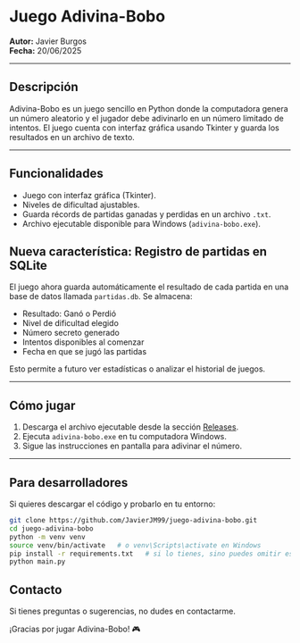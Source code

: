 # Juego Adivina-Bobo

**Autor:** Javier Burgos  
**Fecha:** 20/06/2025  

---

## Descripción

Adivina-Bobo es un juego sencillo en Python donde la computadora genera un número aleatorio y el jugador debe adivinarlo en un número limitado de intentos. El juego cuenta con interfaz gráfica usando Tkinter y guarda los resultados en un archivo de texto.

---

## Funcionalidades

- Juego con interfaz gráfica (Tkinter).  
- Niveles de dificultad ajustables.
- Guarda récords de partidas ganadas y perdidas en un archivo `.txt`. 
- Archivo ejecutable disponible para Windows (`adivina-bobo.exe`).  

## Nueva característica: Registro de partidas en SQLite

El juego ahora guarda automáticamente el resultado de cada partida en una base de datos llamada `partidas.db`. Se almacena:

- Resultado: Ganó o Perdió
- Nivel de dificultad elegido
- Número secreto generado
- Intentos disponibles al comenzar
- Fecha en que se jugó las partidas

Esto permite a futuro ver estadísticas o analizar el historial de juegos.


---

## Cómo jugar

1. Descarga el archivo ejecutable desde la sección [Releases](https://github.com/JavierJM99/juego-adivina-bobo/releases).  
2. Ejecuta `adivina-bobo.exe` en tu computadora Windows.  
3. Sigue las instrucciones en pantalla para adivinar el número.  

---

## Para desarrolladores

Si quieres descargar el código y probarlo en tu entorno:

```bash
git clone https://github.com/JavierJM99/juego-adivina-bobo.git
cd juego-adivina-bobo
python -m venv venv
source venv/bin/activate   # o venv\Scripts\activate en Windows
pip install -r requirements.txt   # si lo tienes, sino puedes omitir este paso
python main.py

```

## Contacto
Si tienes preguntas o sugerencias, no dudes en contactarme.

¡Gracias por jugar Adivina-Bobo! 🎮


